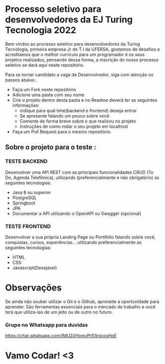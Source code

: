 # Processo seletivo para desenvolvedores da EJ Turing Tecnologia 2022

Bem vindos ao processo seletivo para desenvolvedores da Turing Tecnologia, primeira empresa Jr de T.I da UFERSA, gostamos de desafios e acreditamos que  o melhor currículo para um programador é os seus projetos realizados, pensando dessa forma, a inscrição do nosso processo seletivo se dará aqui neste repositório.

Para se tornar candidato a vaga de Desenvolvedor, siga com atenção os passos abaixo:.

 - Faça um Fork neste repositório 
 - Adicione uma pasta com seu nome
 - Crie o projeto dentro desta pasta e no Readme deverá ter as seguintes informações:
    - indique para qual time(backend e frontend) deseja entrar
    - Se apresente falando um pouco sobre você
    - Comente de forma breve sobre o que realizou no projeto
    - Instruções de como rodar o seu projeto em localhost 
 - Faça um Pull Request para o mesmo repositório.
 
## Sobre o projeto para o teste :

### TESTE BACKEND

Desenvolver uma API REST com as principais funcionalidades CRUD (To Do, Agenda
Telefônica), utilizando (preferencialmente e não obrigatório) as seguintes tecnologias:

- Java 8 ou superior
- PostgreSQL
- Springboot
- JPA
- Documentar a API utilizando o OpenAPI ou Swagger (opcional)

### TESTE FRONTEND

Desenvolver a sua própria Landing Page ou Portifólio falando sobre você, conquistas, cursos,
experiências... utilizando preferencialmente as seguintes tecnologias:

- HTML
- CSS
- Javascript(Desejável)
 
# Observações
Se ainda não souber utilizar o Git e o Github, aproveite a oportunidade para aprender. São ferramentas essenciais para o mercado de trabalho e você terá que utiliza-las de um jeito ou de outro no futuro.
### Grupo no Whatsapp para duvidas
https://chat.whatsapp.com/IMUZdYpmvPr51tnicpsHoE

# Vamo Codar! <3
